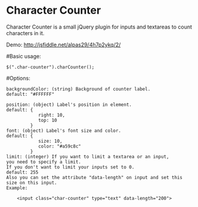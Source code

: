 # Character Counter
Character Counter is a small jQuery plugin for inputs and textareas to count characters in it.

Demo: http://jsfiddle.net/alpas29/4h7p2ykq/2/

#Basic usage:

    $(".char-counter").charCounter();

#Options:

    backgroundColor: (string) Background of counter label.
    default: "#FFFFFF"

    position: (object) Label's position in element.
    default: {
	            right: 10,
	            top: 10
	         }
	font: (object) Label's font size and color.
	default: {
                size: 10,
                color: "#a59c8c"
             }
    limit: (integer) If you want to limit a textarea or an input, 
    you need to specify a limit. 
    If you don't want to limit your inputs set to 0.
    default: 255
    Also you can set the attribute "data-length" on input and set this size on this input.
    Example:
    
    	<input class="char-counter" type="text" data-length="200">
